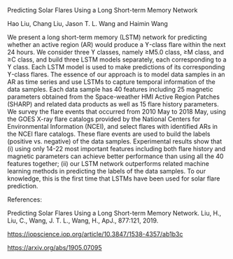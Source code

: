 Predicting Solar Flares Using a Long Short-term Memory Network

Hao Liu, Chang Liu, Jason T. L. Wang and Haimin Wang

We present a long short-term memory (LSTM) network for predicting whether an active region (AR) 
would produce a ϒ-class flare within the next 24 hours. 
We consider three ϒ classes, namely ≥M5.0 class, ≥M class, and ≥C class, 
and build three LSTM models separately, each corresponding to a ϒ class. 
Each LSTM model is used to make predictions of its corresponding ϒ-class flares. 
The essence of our approach is to model data samples in an AR as time series 
and use LSTMs to capture temporal information of the data samples. 
Each data sample has 40 features including 25 magnetic parameters obtained from 
the Space-weather HMI Active Region Patches (SHARP) and related data products 
as well as 15 flare history parameters. 
We survey the flare events that occurred from 2010 May to 2018 May, 
using the GOES X-ray flare catalogs provided by the National Centers for Environmental Information (NCEI), 
and select flares with identified ARs in the NCEI flare catalogs. 
These flare events are used to build the labels (positive vs. negative) of the data samples. 
Experimental results show that (i) using only 14-22 most important features including both flare history 
and magnetic parameters can achieve better performance than using all the 40 features together; 
(ii) our LSTM network outperforms related machine learning methods in predicting the labels of the data samples. 
To our knowledge, this is the first time that LSTMs have been used for solar flare prediction.

References: 

Predicting Solar Flares Using a Long Short-term Memory Network. 
Liu, H., Liu, C., Wang, J. T. L., Wang, H., ApJ., 877:121, 2019.

https://iopscience.iop.org/article/10.3847/1538-4357/ab1b3c

https://arxiv.org/abs/1905.07095
